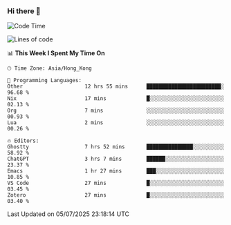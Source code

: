 ### Hi there 👋

<!--
**nicehiro/nicehiro** is a ✨ _special_ ✨ repository because its `README.md` (this file) appears on your GitHub profile.

Here are some ideas to get you started:

- 🔭 I’m currently working on ...
- 🌱 I’m currently learning ...
- 👯 I’m looking to collaborate on ...
- 🤔 I’m looking for help with ...
- 💬 Ask me about ...
- 📫 How to reach me: ...
- 😄 Pronouns: ...
- ⚡ Fun fact: ...
-->

<!--START_SECTION:waka-->
![Code Time](http://img.shields.io/badge/Code%20Time-773%20hrs-blue)

![Lines of code](https://img.shields.io/badge/From%20Hello%20World%20I%27ve%20Written-1.7%20million%20lines%20of%20code-blue)

📊 **This Week I Spent My Time On** 

```text
🕑︎ Time Zone: Asia/Hong_Kong

💬 Programming Languages: 
Other                    12 hrs 55 mins      ████████████████████████░   96.68 % 
Nix                      17 mins             █░░░░░░░░░░░░░░░░░░░░░░░░   02.13 % 
Org                      7 mins              ░░░░░░░░░░░░░░░░░░░░░░░░░   00.93 % 
Lua                      2 mins              ░░░░░░░░░░░░░░░░░░░░░░░░░   00.26 % 

🔥 Editors: 
Ghostty                  7 hrs 52 mins       ███████████████░░░░░░░░░░   58.92 % 
ChatGPT                  3 hrs 7 mins        ██████░░░░░░░░░░░░░░░░░░░   23.37 % 
Emacs                    1 hr 27 mins        ███░░░░░░░░░░░░░░░░░░░░░░   10.85 % 
VS Code                  27 mins             █░░░░░░░░░░░░░░░░░░░░░░░░   03.45 % 
Zotero                   27 mins             █░░░░░░░░░░░░░░░░░░░░░░░░   03.40 % 
```


 Last Updated on 05/07/2025 23:18:14 UTC
<!--END_SECTION:waka-->
